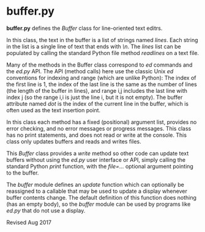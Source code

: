 
buffer.py
=========

**buffer.py** defines the *Buffer* class for line-oriented text editrs.

In this class, the text in the buffer is a list of strings
named *lines*.  Each string in the list is a single line of text that
ends with *\n*.  The *lines* list can be populated by calling the
standard Python file method *readlines* on a text file.

Many of the methods in the Buffer class correspond to *ed* commands and
the *ed.py* API.  The API (method calls) here use the classic Unix *ed*
conventions for indexing and range (which are unlike Python): The
index of the first line is 1, the index of the last line is the same
as the number of lines (the length of the buffer in lines), and range
i,j includes the last line with index j (so the range i,i is just the
line i, but it is not empty).  The buffer attribute named *dot* is the
index of the current line in the buffer, which is often used as the
text insertion point.

In this class each method has a fixed (positional) argument list,
provides no error checking, and no error messages or progress
messages.  This class has no print statements, and does not read or
write at the console.  This class only updates buffers and reads and
writes files.

This *Buffer* class provides a *write* method so other code can update
text buffers without using the *ed.py* user interface or API, simply
calling the standard Python *print* function, with the *file=...* optional
argument pointing to the buffer.

The *buffer* module defines an *update* function which can optionally
be reassigned to a callable that may be used to update a display
whenever buffer contents change.  The default definition of this
function does nothing (has an empty body), so the *buffer* module can
be used by programs like *ed.py* that do not use a display.

Revised Aug 2017
